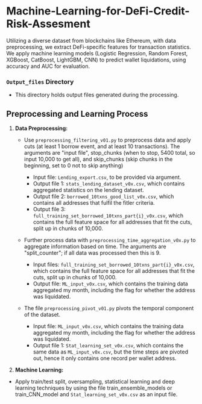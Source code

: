 # Machine-Learning-for-DeFi-Credit-Risk-Assesment
Utilizing a diverse dataset from blockchains like Ethereum, with data preprocessing, we extract DeFi-specific features for transaction statistics. We apply machine learning models (Logistic Regression, Random Forest, XGBoost, CatBoost, LightGBM, CNN) to predict wallet liquidations, using accuracy and AUC for evaluation.

### `Output_files` Directory
- This directory holds output files generated during the processing.

## Preprocessing and Learning Process

1. **Data Preprocessing:**
   - Use `preprocessing_filtering_v01.py` to preprocess data and apply cuts (at least 1 borrow event, and at least 10 transactions). The arguments are "input file", stop_chunks (when to stop, 5400 total, so input 10,000 to get all), and skip_chunks (skip chunks in the beginning, set to 0 not to skip anything)
       - Input file: `Lending_export.csv`, to be provided via argument.
       - Output file 1: `stats_lending_dataset_v0x.csv`, which contains aggregated statistics on the lending dataset.
       - Output file 2: `borrowed_10txns_good_list_v0x.csv`, which contains all addresses that fulfil the fitler criteria.
       - Output file 3: `full_training_set_borrowed_10txns_part{i}_v0x.csv`, which contains the full feature space for all addresses that fit the cuts, split up in chunks of 10,000.

   - Further process data with `preprocessing_time_aggregation_v0x.py` to aggregate information based on time. The arguments are "split_counter"; if all data was processed then this is 9.
       - Input files: `full_training_set_borrowed_10txns_part{i}_v0x.csv`, which contains the full feature space for all addresses that fit the cuts, split up in chunks of 10,000.
       - Output file: `ML_input_v0x.csv`, which contains the training data aggregated my month, including the flag for whether the address was liquidated.
         
   - The file `preprocessing_pivot_v01.py` pivots the temporal component of the dataset.
       - Input file: `ML_input_v0x.csv`, which contains the training data aggregated my month, including the flag for whether the address was liquidated.
       - Output file 1: `Stat_learning_set_v0x.csv`, which contains the same data as `ML_input_v0x.csv`, but the time steps are pivoted out, hence it only contains one record per wallet address.


2. **Machine Learning:**
- Apply train/test split, oversampling, statistical learning and deep learning techniques by using the file train_ensemble_models or train_CNN_model and `Stat_learning_set_v0x.csv` as an input file. 


